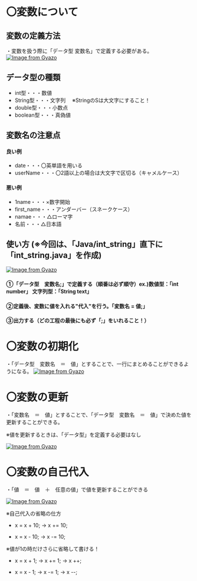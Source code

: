 # 〇変数について
## 変数の定義方法
・変数を扱う際に「データ型 変数名」で定義する必要がある。
[![Image from Gyazo](https://i.gyazo.com/b5bc8c1043cc9d0a484c0afd6dd4d7a2.png)](https://gyazo.com/b5bc8c1043cc9d0a484c0afd6dd4d7a2)

## データ型の種類
- int型・・・数値
- String型・・・文字列 　※StringのSは大文字にすること！
- double型・・・小数点
- boolean型・・・真偽値

## 変数名の注意点
#### 良い例
- date・・・〇英単語を用いる
- userName・・・〇2語以上の場合は大文字で区切る（キャメルケース）

#### 悪い例
- 1name・・・×数字開始
- first_name・・・アンダーバー（スネークケース）
- namae・・・△ローマ字
- 名前・・・△日本語

## 使い方 (※今回は、「Java/int_string」直下に「int_string.java」を作成)
[![Image from Gyazo](https://i.gyazo.com/bb1f65e317e9438a8dd5bed774c453f6.png)](https://gyazo.com/bb1f65e317e9438a8dd5bed774c453f6)

#### ①「データ型　変数名;」で定義する（順番は必ず順守）ex.)数値型：「int number」 文字列型：「String text」

#### ②定義後、変数に値を入れる"代入"を行う。「変数名 = 値;」

#### ③出力する（どの工程の最後にも必ず「;」をいれること！） 

# 〇変数の初期化
・「データ型　変数名　＝　値」とすることで、一行にまとめることができるようになる。
[![Image from Gyazo](https://i.gyazo.com/3ac8c783f7b59c4c3e2467efca7fdca3.png)](https://gyazo.com/3ac8c783f7b59c4c3e2467efca7fdca3)

# 〇変数の更新
・「変数名　＝　値」とすることで、「データ型　変数名　＝　値」で決めた値を更新することができる。

※値を更新するときは、「データ型」を定義する必要はなし

[![Image from Gyazo](https://i.gyazo.com/aec96d4729a7b6ced4e9e22fe5b62ef0.png)](https://gyazo.com/aec96d4729a7b6ced4e9e22fe5b62ef0)

# 〇変数の自己代入
・「値　＝　値　＋　任意の値」で値を更新することができる

[![Image from Gyazo](https://i.gyazo.com/79a1ab29570f339748a4efab1319af62.png)](https://gyazo.com/79a1ab29570f339748a4efab1319af62)

※自己代入の省略の仕方

- x = x + 10; → x += 10;

- x = x - 10; → x -= 10;
  
※値が1の時だけさらに省略して書ける！
- x = x + 1; → x += 1; → x ++;

- x = x - 1; → x -= 1; → x --;
